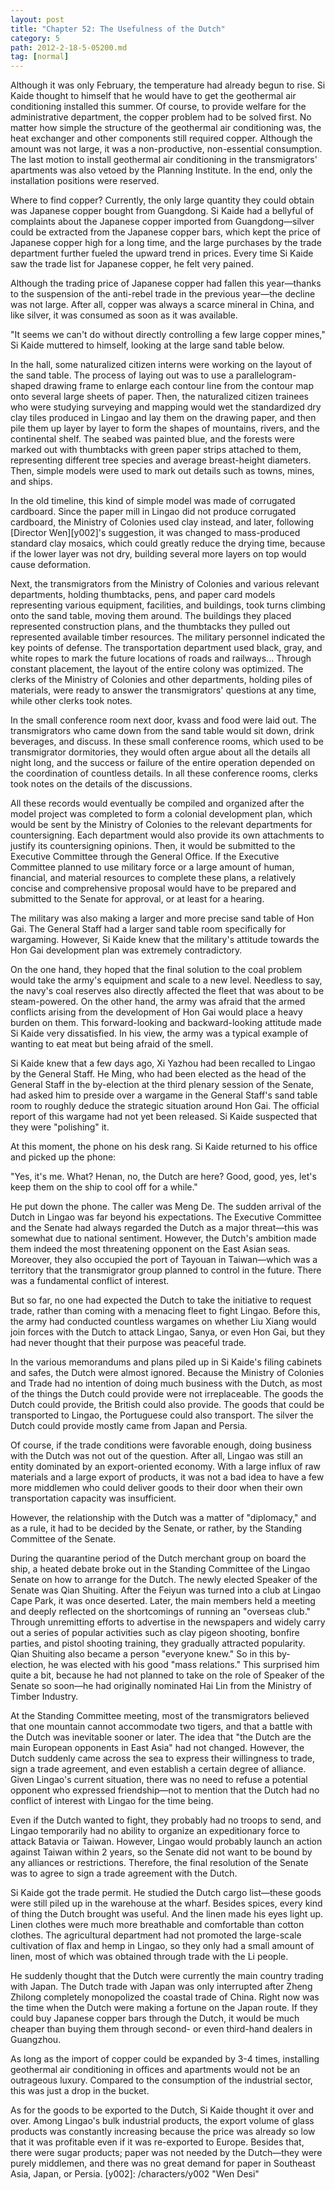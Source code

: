 ```yaml
---
layout: post
title: "Chapter 52: The Usefulness of the Dutch"
category: 5
path: 2012-2-18-5-05200.md
tag: [normal]
---
```


Although it was only February, the temperature had already begun to rise. Si Kaide thought to himself that he would have to get the geothermal air conditioning installed this summer. Of course, to provide welfare for the administrative department, the copper problem had to be solved first. No matter how simple the structure of the geothermal air conditioning was, the heat exchanger and other components still required copper. Although the amount was not large, it was a non-productive, non-essential consumption. The last motion to install geothermal air conditioning in the transmigrators' apartments was also vetoed by the Planning Institute. In the end, only the installation positions were reserved.

Where to find copper? Currently, the only large quantity they could obtain was Japanese copper bought from Guangdong. Si Kaide had a bellyful of complaints about the Japanese copper imported from Guangdong—silver could be extracted from the Japanese copper bars, which kept the price of Japanese copper high for a long time, and the large purchases by the trade department further fueled the upward trend in prices. Every time Si Kaide saw the trade list for Japanese copper, he felt very pained.

Although the trading price of Japanese copper had fallen this year—thanks to the suspension of the anti-rebel trade in the previous year—the decline was not large. After all, copper was always a scarce mineral in China, and like silver, it was consumed as soon as it was available.

"It seems we can't do without directly controlling a few large copper mines," Si Kaide muttered to himself, looking at the large sand table below.

In the hall, some naturalized citizen interns were working on the layout of the sand table. The process of laying out was to use a parallelogram-shaped drawing frame to enlarge each contour line from the contour map onto several large sheets of paper. Then, the naturalized citizen trainees who were studying surveying and mapping would wet the standardized dry clay tiles produced in Lingao and lay them on the drawing paper, and then pile them up layer by layer to form the shapes of mountains, rivers, and the continental shelf. The seabed was painted blue, and the forests were marked out with thumbtacks with green paper strips attached to them, representing different tree species and average breast-height diameters. Then, simple models were used to mark out details such as towns, mines, and ships.

In the old timeline, this kind of simple model was made of corrugated cardboard. Since the paper mill in Lingao did not produce corrugated cardboard, the Ministry of Colonies used clay instead, and later, following [Director Wen][y002]'s suggestion, it was changed to mass-produced standard clay mosaics, which could greatly reduce the drying time, because if the lower layer was not dry, building several more layers on top would cause deformation.

Next, the transmigrators from the Ministry of Colonies and various relevant departments, holding thumbtacks, pens, and paper card models representing various equipment, facilities, and buildings, took turns climbing onto the sand table, moving them around. The buildings they placed represented construction plans, and the thumbtacks they pulled out represented available timber resources. The military personnel indicated the key points of defense. The transportation department used black, gray, and white ropes to mark the future locations of roads and railways... Through constant placement, the layout of the entire colony was optimized. The clerks of the Ministry of Colonies and other departments, holding piles of materials, were ready to answer the transmigrators' questions at any time, while other clerks took notes.

In the small conference room next door, kvass and food were laid out. The transmigrators who came down from the sand table would sit down, drink beverages, and discuss. In these small conference rooms, which used to be transmigrator dormitories, they would often argue about all the details all night long, and the success or failure of the entire operation depended on the coordination of countless details. In all these conference rooms, clerks took notes on the details of the discussions.

All these records would eventually be compiled and organized after the model project was completed to form a colonial development plan, which would be sent by the Ministry of Colonies to the relevant departments for countersigning. Each department would also provide its own attachments to justify its countersigning opinions. Then, it would be submitted to the Executive Committee through the General Office. If the Executive Committee planned to use military force or a large amount of human, financial, and material resources to complete these plans, a relatively concise and comprehensive proposal would have to be prepared and submitted to the Senate for approval, or at least for a hearing.

The military was also making a larger and more precise sand table of Hon Gai. The General Staff had a larger sand table room specifically for wargaming. However, Si Kaide knew that the military's attitude towards the Hon Gai development plan was extremely contradictory.

On the one hand, they hoped that the final solution to the coal problem would take the army's equipment and scale to a new level. Needless to say, the navy's coal reserves also directly affected the fleet that was about to be steam-powered. On the other hand, the army was afraid that the armed conflicts arising from the development of Hon Gai would place a heavy burden on them. This forward-looking and backward-looking attitude made Si Kaide very dissatisfied. In his view, the army was a typical example of wanting to eat meat but being afraid of the smell.

Si Kaide knew that a few days ago, Xi Yazhou had been recalled to Lingao by the General Staff. He Ming, who had been elected as the head of the General Staff in the by-election at the third plenary session of the Senate, had asked him to preside over a wargame in the General Staff's sand table room to roughly deduce the strategic situation around Hon Gai. The official report of this wargame had not yet been released. Si Kaide suspected that they were "polishing" it.

At this moment, the phone on his desk rang. Si Kaide returned to his office and picked up the phone:

"Yes, it's me. What? Henan, no, the Dutch are here? Good, good, yes, let's keep them on the ship to cool off for a while."

He put down the phone. The caller was Meng De. The sudden arrival of the Dutch in Lingao was far beyond his expectations. The Executive Committee and the Senate had always regarded the Dutch as a major threat—this was somewhat due to national sentiment. However, the Dutch's ambition made them indeed the most threatening opponent on the East Asian seas. Moreover, they also occupied the port of Tayouan in Taiwan—which was a territory that the transmigrator group planned to control in the future. There was a fundamental conflict of interest.

But so far, no one had expected the Dutch to take the initiative to request trade, rather than coming with a menacing fleet to fight Lingao. Before this, the army had conducted countless wargames on whether Liu Xiang would join forces with the Dutch to attack Lingao, Sanya, or even Hon Gai, but they had never thought that their purpose was peaceful trade.

In the various memorandums and plans piled up in Si Kaide's filing cabinets and safes, the Dutch were almost ignored. Because the Ministry of Colonies and Trade had no intention of doing much business with the Dutch, as most of the things the Dutch could provide were not irreplaceable. The goods the Dutch could provide, the British could also provide. The goods that could be transported to Lingao, the Portuguese could also transport. The silver the Dutch could provide mostly came from Japan and Persia.

Of course, if the trade conditions were favorable enough, doing business with the Dutch was not out of the question. After all, Lingao was still an entity dominated by an export-oriented economy. With a large influx of raw materials and a large export of products, it was not a bad idea to have a few more middlemen who could deliver goods to their door when their own transportation capacity was insufficient.

However, the relationship with the Dutch was a matter of "diplomacy," and as a rule, it had to be decided by the Senate, or rather, by the Standing Committee of the Senate.

During the quarantine period of the Dutch merchant group on board the ship, a heated debate broke out in the Standing Committee of the Lingao Senate on how to arrange for the Dutch. The newly elected Speaker of the Senate was Qian Shuiting. After the Feiyun was turned into a club at Lingao Cape Park, it was once deserted. Later, the main members held a meeting and deeply reflected on the shortcomings of running an "overseas club." Through unremitting efforts to advertise in the newspapers and widely carry out a series of popular activities such as clay pigeon shooting, bonfire parties, and pistol shooting training, they gradually attracted popularity. Qian Shuiting also became a person "everyone knew." So in this by-election, he was elected with his good "mass relations." This surprised him quite a bit, because he had not planned to take on the role of Speaker of the Senate so soon—he had originally nominated Hai Lin from the Ministry of Timber Industry.

At the Standing Committee meeting, most of the transmigrators believed that one mountain cannot accommodate two tigers, and that a battle with the Dutch was inevitable sooner or later. The idea that "the Dutch are the main European opponents in East Asia" had not changed. However, the Dutch suddenly came across the sea to express their willingness to trade, sign a trade agreement, and even establish a certain degree of alliance. Given Lingao's current situation, there was no need to refuse a potential opponent who expressed friendship—not to mention that the Dutch had no conflict of interest with Lingao for the time being.

Even if the Dutch wanted to fight, they probably had no troops to send, and Lingao temporarily had no ability to organize an expeditionary force to attack Batavia or Taiwan. However, Lingao would probably launch an action against Taiwan within 2 years, so the Senate did not want to be bound by any alliances or restrictions. Therefore, the final resolution of the Senate was to agree to sign a trade agreement with the Dutch.

Si Kaide got the trade permit. He studied the Dutch cargo list—these goods were still piled up in the warehouse at the wharf. Besides spices, every kind of thing the Dutch brought was useful. And the linen made his eyes light up. Linen clothes were much more breathable and comfortable than cotton clothes. The agricultural department had not promoted the large-scale cultivation of flax and hemp in Lingao, so they only had a small amount of linen, most of which was obtained through trade with the Li people.

He suddenly thought that the Dutch were currently the main country trading with Japan. The Dutch trade with Japan was only interrupted after Zheng Zhilong completely monopolized the coastal trade of China. Right now was the time when the Dutch were making a fortune on the Japan route. If they could buy Japanese copper bars through the Dutch, it would be much cheaper than buying them through second- or even third-hand dealers in Guangzhou.

As long as the import of copper could be expanded by 3-4 times, installing geothermal air conditioning in offices and apartments would not be an outrageous luxury. Compared to the consumption of the industrial sector, this was just a drop in the bucket.

As for the goods to be exported to the Dutch, Si Kaide thought it over and over. Among Lingao's bulk industrial products, the export volume of glass products was constantly increasing because the price was already so low that it was profitable even if it was re-exported to Europe. Besides that, there were sugar products; paper was not needed by the Dutch—they were purely middlemen, and there was no great demand for paper in Southeast Asia, Japan, or Persia.
[y002]: /characters/y002 "Wen Desi"